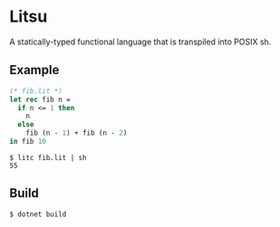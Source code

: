# Litsu

A statically-typed functional language that is transpiled into POSIX sh.

## Example

```ml
(* fib.lit *)
let rec fib n =
  if n <= 1 then
    n
  else
    fib (n - 1) + fib (n - 2)
in fib 10
```

```
$ litc fib.lit | sh
55
```

## Build

```
$ dotnet build
```
